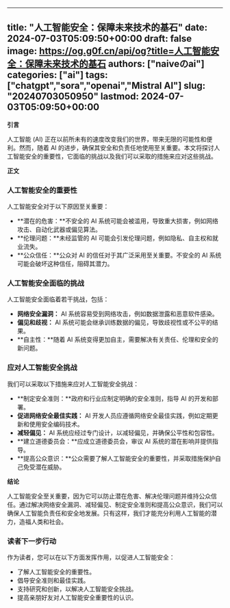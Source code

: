 
---
title: "人工智能安全：保障未来技术的基石"
date: 2024-07-03T05:09:50+00:00
draft: false
image: https://og.g0f.cn/api/og?title=人工智能安全：保障未来技术的基石
authors: ["naiveのai"]
categories: ["ai"]
tags: ["chatgpt","sora","openai","Mistral AI"]
slug: "20240703050950"
lastmod: 2024-07-03T05:09:50+00:00
---
**引言**

人工智能 (AI) 正在以前所未有的速度改变我们的世界，带来无限的可能性和便利。然而，随着 AI 的进步，确保其安全和负责任地使用至关重要。本文将探讨人工智能安全的重要性，它面临的挑战以及我们可以采取的措施来应对这些挑战。

**正文**

### 人工智能安全的重要性

人工智能安全对于以下原因至关重要：

- **潜在的危害：**不安全的 AI 系统可能会被滥用，导致重大损害，例如网络攻击、自动化武器或偏见算法。
- **伦理问题：**未经监管的 AI 可能会引发伦理问题，例如隐私、自主权和就业流失。
- **公众信任：**公众对 AI 的信任对于其广泛采用至关重要。不安全的 AI 系统可能会破坏这种信任，阻碍其潜力。

### 人工智能安全面临的挑战

人工智能安全面临着若干挑战，包括：

- **网络安全漏洞：** AI 系统容易受到网络攻击，例如数据泄露和恶意软件感染。
- **偏见和歧视：** AI 系统可能会继承训练数据的偏见，导致歧视性或不公平的结果。
- **自主性：**随着 AI 系统变得更加自主，需要解决有关责任、伦理和安全的新问题。

### 应对人工智能安全挑战

我们可以采取以下措施来应对人工智能安全挑战：

- **制定安全准则：**政府和行业应制定明确的安全准则，指导 AI 的开发和部署。
- **促进网络安全最佳实践：** AI 开发人员应遵循网络安全最佳实践，例如定期更新和使用安全编码技术。
- **减轻偏见：** AI 系统应经过专门设计，以减轻偏见，并确保公平性和包容性。
- **建立道德委员会：**应成立道德委员会，审议 AI 系统的潜在影响并提供指导。
- **提高公众意识：**公众需要了解人工智能安全的重要性，并采取措施保护自己免受潜在威胁。

**结论**

人工智能安全至关重要，因为它可以防止潜在危害、解决伦理问题并维持公众信任。通过解决网络安全漏洞、减轻偏见、制定安全准则和提高公众意识，我们可以确保人工智能负责任和安全地发展。只有这样，我们才能充分利用人工智能的潜力，造福人类和社会。

### 读者下一步行动

作为读者，您可以在以下方面发挥作用，以促进人工智能安全：

- 了解人工智能安全的重要性。
- 倡导安全准则和最佳实践。
- 支持研究和创新，以解决人工智能安全挑战。
- 提高亲朋好友对人工智能安全重要性的认识。